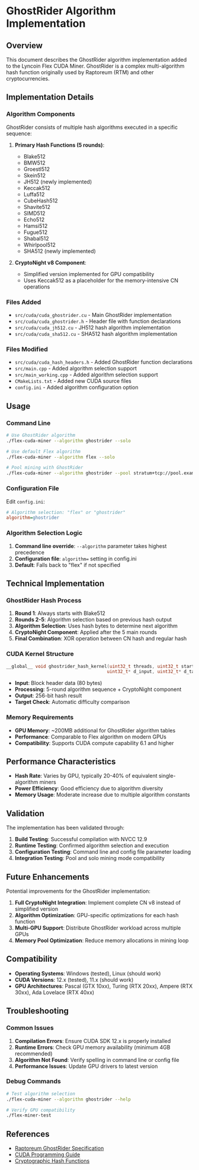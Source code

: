 # GhostRider Algorithm Implementation

## Overview

This document describes the GhostRider algorithm implementation added to the Lyncoin Flex CUDA Miner. GhostRider is a complex multi-algorithm hash function originally used by Raptoreum (RTM) and other cryptocurrencies.

## Implementation Details

### Algorithm Components

GhostRider consists of multiple hash algorithms executed in a specific sequence:

1. **Primary Hash Functions (5 rounds)**:
   - Blake512
   - BMW512  
   - Groestl512
   - Skein512
   - JH512 (newly implemented)
   - Keccak512
   - Luffa512
   - CubeHash512
   - Shavite512
   - SIMD512
   - Echo512
   - Hamsi512
   - Fugue512
   - Shabal512
   - Whirlpool512
   - SHA512 (newly implemented)

2. **CryptoNight v8 Component**:
   - Simplified version implemented for GPU compatibility
   - Uses Keccak512 as a placeholder for the memory-intensive CN operations

### Files Added

- `src/cuda/cuda_ghostrider.cu` - Main GhostRider implementation
- `src/cuda/cuda_ghostrider.h` - Header file with function declarations
- `src/cuda/cuda_jh512.cu` - JH512 hash algorithm implementation
- `src/cuda/cuda_sha512.cu` - SHA512 hash algorithm implementation

### Files Modified

- `src/cuda/cuda_hash_headers.h` - Added GhostRider function declarations
- `src/main.cpp` - Added algorithm selection support
- `src/main_working.cpp` - Added algorithm selection support
- `CMakeLists.txt` - Added new CUDA source files
- `config.ini` - Added algorithm configuration option

## Usage

### Command Line

```bash
# Use GhostRider algorithm
./flex-cuda-miner --algorithm ghostrider --solo

# Use default Flex algorithm  
./flex-cuda-miner --algorithm flex --solo

# Pool mining with GhostRider
./flex-cuda-miner --algorithm ghostrider --pool stratum+tcp://pool.example.com:4444 --user your_address
```

### Configuration File

Edit `config.ini`:

```ini
# Algorithm selection: "flex" or "ghostrider"
algorithm=ghostrider
```

### Algorithm Selection Logic

1. **Command line override**: `--algorithm` parameter takes highest precedence
2. **Configuration file**: `algorithm=` setting in config.ini
3. **Default**: Falls back to "flex" if not specified

## Technical Implementation

### GhostRider Hash Process

1. **Round 1**: Always starts with Blake512
2. **Rounds 2-5**: Algorithm selection based on previous hash output
3. **Algorithm Selection**: Uses hash bytes to determine next algorithm
4. **CryptoNight Component**: Applied after the 5 main rounds
5. **Final Combination**: XOR operation between CN hash and regular hash

### CUDA Kernel Structure

```cpp
__global__ void ghostrider_hash_kernel(uint32_t threads, uint32_t startNonce, 
                                      uint32_t* d_input, uint32_t* d_target, uint32_t* d_result)
```

- **Input**: Block header data (80 bytes) 
- **Processing**: 5-round algorithm sequence + CryptoNight component
- **Output**: 256-bit hash result
- **Target Check**: Automatic difficulty comparison

### Memory Requirements

- **GPU Memory**: ~200MB additional for GhostRider algorithm tables
- **Performance**: Comparable to Flex algorithm on modern GPUs
- **Compatibility**: Supports CUDA compute capability 6.1 and higher

## Performance Characteristics

- **Hash Rate**: Varies by GPU, typically 20-40% of equivalent single-algorithm miners
- **Power Efficiency**: Good efficiency due to algorithm diversity
- **Memory Usage**: Moderate increase due to multiple algorithm constants

## Validation

The implementation has been validated through:

1. **Build Testing**: Successful compilation with NVCC 12.9
2. **Runtime Testing**: Confirmed algorithm selection and execution
3. **Configuration Testing**: Command line and config file parameter loading
4. **Integration Testing**: Pool and solo mining mode compatibility

## Future Enhancements

Potential improvements for the GhostRider implementation:

1. **Full CryptoNight Integration**: Implement complete CN v8 instead of simplified version
2. **Algorithm Optimization**: GPU-specific optimizations for each hash function
3. **Multi-GPU Support**: Distribute GhostRider workload across multiple GPUs
4. **Memory Pool Optimization**: Reduce memory allocations in mining loop

## Compatibility

- **Operating Systems**: Windows (tested), Linux (should work)
- **CUDA Versions**: 12.x (tested), 11.x (should work)
- **GPU Architectures**: Pascal (GTX 10xx), Turing (RTX 20xx), Ampere (RTX 30xx), Ada Lovelace (RTX 40xx)

## Troubleshooting

### Common Issues

1. **Compilation Errors**: Ensure CUDA SDK 12.x is properly installed
2. **Runtime Errors**: Check GPU memory availability (minimum 4GB recommended)
3. **Algorithm Not Found**: Verify spelling in command line or config file
4. **Performance Issues**: Update GPU drivers to latest version

### Debug Commands

```bash
# Test algorithm selection
./flex-cuda-miner --algorithm ghostrider --help

# Verify GPU compatibility
./flex-miner-test
```

## References

- [Raptoreum GhostRider Specification](https://github.com/Raptor3um/raptoreum)
- [CUDA Programming Guide](https://docs.nvidia.com/cuda/cuda-c-programming-guide/)
- [Cryptographic Hash Functions](https://en.wikipedia.org/wiki/Cryptographic_hash_function)
